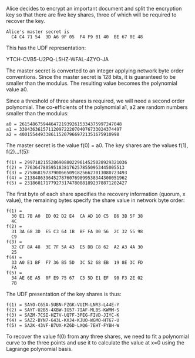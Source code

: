 
Alice decides to encrypt an important document and split the encryption key so that
there are five key shares, three of which will be required to recover the key.

~~~~
Alice's master secret is
  C4 C4 71 54  3D A6 9F 05  F4 F9 B1 40  BE 67 0E 48
~~~~

This has the UDF representation:

YTCH-CVB5-U2PQ-L5HZ-WFAL-4ZYO-JA

The master secret is converted to an integer applying network byte order conventions.
Since the master secret is 128 bits, it is guaranteed to be smaller than the modulus.
The resulting value becomes the polynomial value a0.

Since a threshold of three shares is required, we will need a second order polynomial.
The co-efficients of the polynomial a1, a2 are random numbers smaller than the 
modulus:

~~~~
a0 = 261548675944647219392615334375997247048
a1 = 338436361571120972220704076733024374497
a2 = 40015544933861152079669721351675910998
~~~~

The master secret is the value f(0) = a0. The key shares are the values f(1), f(2)...f(5):

~~~~
f(1) = 299718215528690880229614525028929321036
f(2) = 77636478059518381762578550953445005513
f(3) = 275868197379006650918256627013080723493
f(4) = 213848639645278760769899538344300051962
f(5) = 231860171779273174780881892378871202427
~~~~

The first byte of each share specifies the recovery information (quorum, x value), the
remaining bytes specify the share value in network byte order:

~~~~
f(1) = 
  30 E1 7B A0  ED 02 D2 E4  CA AD 10 C5  B6 3B 5F 38
  4C
f(2) = 
  31 3A 68 3D  E5 C3 64 1B  BF FA 00 56  2C 32 55 98
  C9
f(3) = 
  32 CF 8A 48  3E 7F 5A 43  E5 DB C8 62  A2 A3 4A 30
  25
f(4) = 
  33 A0 E1 BF  F7 36 B5 5D  3C 52 68 EB  19 8E 3C FD
  FA
f(5) = 
  34 AE 6E A5  0F E9 75 67  C3 5D E1 EF  90 F3 2E 02
  7B
~~~~

The UDF presentation of the key shares is thus:

~~~~
f(1) = SAYO-C65A-5UBN-FZGK-VUIM-LNR3-L44E-Y
f(2) = SAYT-U2B5-4XBW-IG57-7IAF-MLBS-KWMM-S
f(3) = SAZM-7CSI-HZ7V-UQ7F-3PEG-FIVD-JIYC-K
f(4) = SAZ2-BYN7-643L-KXJ4-KJUO-WGMO-HT67-U
f(5) = SA2K-43VF-B7UX-KZ6D-LXQ6-7EHT-FYBH-W
~~~~

To recover the value f(0) from any three shares, we need to fit a polynomial curve to 
the three points and use it to calculate the value at x=0 using the Lagrange polynomial
basis.
